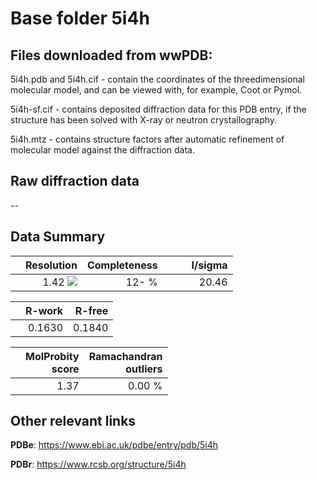 # Base folder 5i4h

## Files downloaded from wwPDB:

5i4h.pdb and 5i4h.cif - contain the coordinates of the threedimensional molecular model, and can be viewed with, for example, Coot or Pymol.

5i4h-sf.cif - contains deposited diffraction data for this PDB entry, if the structure has been solved with X-ray or neutron crystallography.

5i4h.mtz - contains structure factors after automatic refinement of molecular model against the diffraction data.

## Raw diffraction data

--<br> 

## Data Summary
|   | Resolution | Completeness| I/sigma |
|---|-------------:|----------------:|--------------:|
|   |1.42 ![](https://github.com/thorn-lab/coronavirus_structural_task_force/blob/master/outreach/ang.svg)|  12- %|<img width=50/>20.46|

|   | **R-work**| **R-free**   
|---|-------------:|----------------:|           
||0.1630|0.1840|

|   |**MolProbity<br>score**| **Ramachandran<br>outliers** 
|---|-------------:|----------------:|
||1.37|0.00 %|

## Other relevant links 
**PDBe**:  https://www.ebi.ac.uk/pdbe/entry/pdb/5i4h
 
**PDBr**: https://www.rcsb.org/structure/5i4h 

